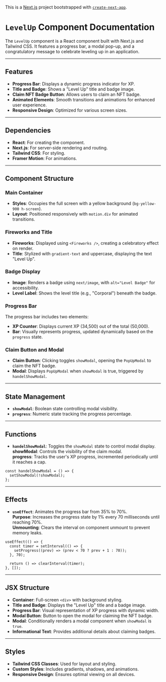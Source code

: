 This is a [Next.js](https://nextjs.org) project bootstrapped with [`create-next-app`](https://nextjs.org/docs/app/api-reference/cli/create-next-app).

# `LevelUp` Component Documentation

The `LevelUp` component is a React component built with Next.js and Tailwind CSS. It features a progress bar, a modal pop-up, and a congratulatory message to celebrate leveling up in an application.

---

## Features

- **Progress Bar**: Displays a dynamic progress indicator for XP.
- **Title and Badge**: Shows a "Level Up" title and badge image.
- **Claim NFT Badge Button**: Allows users to claim an NFT badge.
- **Animated Elements**: Smooth transitions and animations for enhanced user experience.
- **Responsive Design**: Optimized for various screen sizes.

---

## Dependencies

- **React**: For creating the component.
- **Next.js**: For server-side rendering and routing.
- **Tailwind CSS**: For styling.
- **Framer Motion**: For animations.

---

## Component Structure

### Main Container
- **Styles**: Occupies the full screen with a yellow background (`bg-yellow-900 h-screen`).
- **Layout**: Positioned responsively with `motion.div` for animated transitions.

### Fireworks and Title
- **Fireworks**: Displayed using `<Fireworks />`, creating a celebratory effect on render.
- **Title**: Stylized with `gradient-text` and uppercase, displaying the text "Level Up".

### Badge Display
- **Image**: Renders a badge using `next/image`, with `alt="Level Badge"` for accessibility.
- **Level Label**: Shows the level title (e.g., "Corporal") beneath the badge.

### Progress Bar
The progress bar includes two elements:
- **XP Counter**: Displays current XP (34,500) out of the total (50,000).
- **Bar**: Visually represents progress, updated dynamically based on the `progress` state.

### Claim Button and Modal
- **Claim Button**: Clicking toggles `showModal`, opening the `PopUpModal` to claim the NFT badge.
- **Modal**: Displays `PopUpModal` when `showModal` is true, triggered by `handelShowModal`.

---

## State Management

- **`showModal`**: Boolean state controlling modal visibility.
- **`progress`**: Numeric state tracking the progress percentage.

---

## Functions

- **`handelShowModal`**: Toggles the `showModal` state to control modal display.<br>
**showModal**: Controls the visibility of the claim modal.<br>
**progress**: Tracks the user's XP progress, incremented periodically until it reaches a cap.
```
const handelShowModal = () => {
  setShowModal(!showModal);
};
```

---

## Effects

- **`useEffect`**: Animates the progress bar from 35% to 70%.<br>
  **Purpose**: Increases the progress state by 1% every 70 milliseconds until reaching 70%.<br>
  **Unmounting**: Clears the interval on component unmount to prevent memory leaks.<br>
```
useEffect(() => {
  const timer = setInterval(() => {
    setProgress((prev) => (prev < 70 ? prev + 1 : 70));
  }, 70);

  return () => clearInterval(timer);
}, []);
```
---

## JSX Structure

- **Container**: Full-screen `<div>` with background styling.
- **Title and Badge**: Displays the "Level Up" title and a badge image.
- **Progress Bar**: Visual representation of XP progress with dynamic width.
- **Modal Button**: Button to open the modal for claiming the NFT badge.
- **Modal**: Conditionally renders a modal component when `showModal` is `true`.
- **Informational Text**: Provides additional details about claiming badges.

---

## Styles

- **Tailwind CSS Classes**: Used for layout and styling.
- **Custom Styles**: Includes gradients, shadows, and animations.
- **Responsive Design**: Ensures optimal viewing on all devices.
